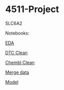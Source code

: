 # 4511-Project
SLC6A2

Notebooks:

[EDA](https://github.com/yr2387/E4511-2021-Rong/blob/main/SLC6A2_EDA_students.ipynb)

[DTC Clean](https://github.com/yr2387/E4511-2021-Rong/blob/main/dtc_clean.ipynb)

[Chembl Clean](https://github.com/yr2387/E4511-2021-Rong/blob/main/Chembl_clean.ipynb)

[Merge data](https://github.com/yr2387/E4511-2021-Rong/blob/main/Merge.ipynb)

[Model](https://github.com/yr2387/E4511-2021-Rong/blob/main/model.ipynb)
